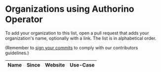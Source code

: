 # Organizations using Authorino Operator

To add your organization to this list, open a pull request that adds your organization's name, optionally with a link. The list is in alphabetical order.

(Remember to [sign your commits](https://docs.github.com/en/authentication/managing-commit-signature-verification/signing-commits) to comply with our contributors guidelines.)

| Name | Since | Website | Use-Case |
|:-|:-|:-|:-|
